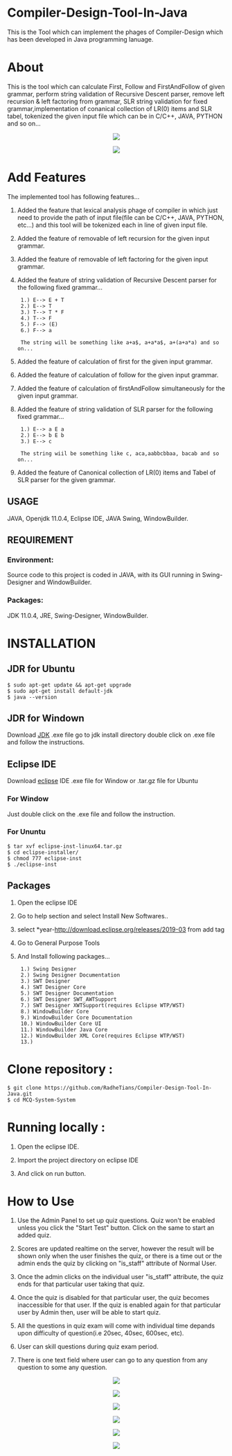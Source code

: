 # Compiler-Design-Tool-In-Java
		
This is the Tool which can implement the phages of Compiler-Design which has been developed in Java programming lanuage.


# About

This is the tool which can calculate First, Follow and FirstAndFollow of given grammar, perform string validation of Recursive Descent parser, remove left recursion & left factoring from grammar, SLR string validation for fixed grammar,implementation of conanical collection of LR(0) items and SLR tabel, tokenized the given input file which can be in C/C++, JAVA, PYTHON and so on... 

<p align="center">
  <img src="Screenshot/111001.png">
</p>

<p align="center">
  <img src="Screenshot/111002.png">
</p>

# Add Features

The implemented tool has following features...

1. Added the feature that lexical analysis phage of compiler in which just need to provide the path of input file(file can be C/C++, JAVA, PYTHON, etc...) and this tool will be tokenized each in line of given input file.

2. Added the feature of removable of left recursion for the given input grammar.
 
3. Added the feature of removable of left factoring for the given input grammar.

4. Added the feature of string validation of Recursive Descent parser for the following fixed grammar...
		
		1.) E--> E + T
		2.) E--> T
		3.) T--> T * F
		4.) T--> F
		5.) F--> (E)
		6.) F--> a

		The string will be something like a+a$, a+a*a$, a+(a+a*a) and so on...	
		

5. Added the feature of calculation of first for the given input grammar.

6. Added the feature of calculation of follow for the given input grammar.

7. Added the feature of calculation of firstAndFollow simultaneously for the given input grammar.

8. Added the feature of string validation of SLR parser for the following fixed grammar...

		1.) E--> a E a
		2.) E--> b E b
		3.) E--> c
		
		The string wiil be something like c, aca,aabbcbbaa, bacab and so on...

9. Added the feature of Canonical collection of LR(0) items and Tabel of SLR parser for the given grammar.


## USAGE
   
   JAVA, Openjdk 11.0.4, Eclipse IDE, JAVA Swing, WindowBuilder.
   
## REQUIREMENT
 
### Environment:
  
   Source code to this project is coded in JAVA, with its GUI running in Swing-Designer and WindowBuilder.
 
 
### Packages:

   JDK 11.0.4, JRE, Swing-Designer, WindowBuilder.

 
# INSTALLATION 

## JDR for Ubuntu

	$ sudo apt-get update && apt-get upgrade
	$ sudo apt-get install default-jdk
	$ java --version

## JDR for Windown

   Download [JDK](https://www.oracle.com/technetwork/java/javase/downloads/index.html) .exe file go to jdk install directory double click on .exe file and follow the instructions. 

## Eclipse IDE
 
   Download [eclipse](https://www.eclipse.org/downloads/) IDE .exe file for Window or .tar.gz file for Ubuntu
   
### For Window

   Just double click on the .exe file and follow the instruction.

### For Ununtu

	$ tar xvf eclipse-inst-linux64.tar.gz
	$ cd eclipse-installer/
	$ chmod 777 eclipse-inst
	$ ./eclipse-inst
 
## Packages 

1. Open the eclipse IDE

2. Go to help section and select Install New Softwares..

3. select *year-http://download.eclipse.org/releases/2019-03 from add tag

4. Go to General Purpose Tools

5. And Install following packages...
		
		1.) Swing Designer
		2.) Swing Designer Documentation
		3.) SWT Designer
		4.) SWT Designer Core
		5.) SWT Designer Documentation
		6.) SWT Designer SWT_AWTSupport
		7.) SWT Designer XWTSupport(requires Eclipse WTP/WST)
		8.) WindowBuilder Core
		9.) WindowBuilder Core Documentation
		10.) WindowBuilder Core UI
		11.) WindowBuilder Java Core
		12.) WindowBuilder XML Core(requires Eclipse WTP/WST)
		13.) 


# Clone repository :

	$ git clone https://github.com/RadheTians/Compiler-Design-Tool-In-Java.git
	$ cd MCQ-System-System

# Running locally :
 
1. Open the eclipse IDE.

2. Import the project directory on eclipse IDE

3. And click on run button.

# How to Use

1. Use the Admin Panel to set up quiz questions. Quiz won't be enabled unless you click the "Start Test" button. Click on the same to start an added quiz.

2. Scores are updated realtime on the server, however the result will be shown only when the user finishes the quiz, or there is a time out or the admin ends the quiz by clicking on "is_staff" attribute of Normal User.

3. Once the admin clicks on the individual user "is_staff" attribute, the quiz ends for that particular user taking that quiz. 

4. Once the quiz is disabled for that particular user, the quiz becomes inaccessible for that user. If the quiz is enabled again for that particular user by Admin then, user will be able to start quiz.

5. All the questions in quiz exam will come with individual time depands upon difficulty of question(i.e 20sec, 40sec, 600sec, etc).

6. User can skill questions during quiz exam period.

7. There is one text field where user can go to any question from any question to some any question.


<p align="center">
  <img src="Screenshot/111003.png">
</p>

<p align="center">
  <img src="Screenshot/111004.png">
</p>

<p align="center">
  <img src="Screenshot/111005.png">
</p>

<p align="center">
  <img src="Screenshot/111006.png">
</p>

<p align="center">
  <img src="Screenshot/111007.png">
</p>

<p align="center">
  <img src="Screenshot/111008.png">
</p>



